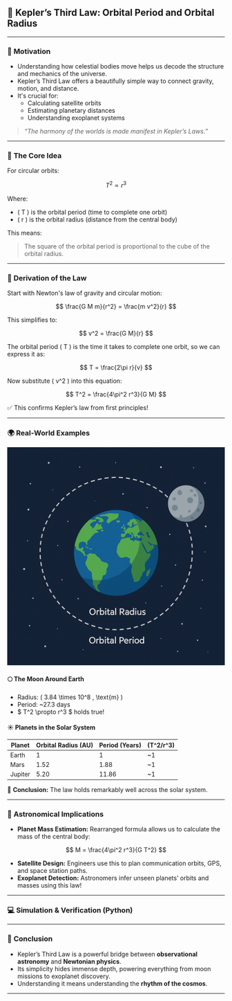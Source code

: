

## 🌌 **Kepler’s Third Law: Orbital Period and Orbital Radius**

---

### 🎯 **Motivation**

- Understanding how celestial bodies move helps us decode the structure and mechanics of the universe.
- Kepler’s Third Law offers a beautifully simple way to connect gravity, motion, and distance.
- It's crucial for:
  - Calculating satellite orbits
  - Estimating planetary distances
  - Understanding exoplanet systems

> *“The harmony of the worlds is made manifest in Kepler’s Laws.”*

---

### 📐 **The Core Idea**

For circular orbits:

$$
T^2 \propto r^3
$$

Where:
- \( T \) is the orbital period (time to complete one orbit)
- \( r \) is the orbital radius (distance from the central body)

This means:
> The square of the orbital period is proportional to the cube of the orbital radius.

---

### 🧮 **Derivation of the Law**

Start with Newton's law of gravity and circular motion:

$$
\frac{G M m}{r^2} = \frac{m v^2}{r}
$$

This simplifies to:

$$
v^2 = \frac{G M}{r}
$$

The orbital period \( T \) is the time it takes to complete one orbit, so we can express it as:

$$
T = \frac{2\pi r}{v}
$$

Now substitute \( v^2 \) into this equation:

$$
T^2 = \frac{4\pi^2 r^3}{G M}
$$

✅ This confirms Kepler’s law from first principles!

---

### 🌍 **Real-World Examples**

![alt text](image.png)

#### 🌕 The Moon Around Earth
- Radius: \( 3.84 \times 10^8 \, \text{m} \)  
- Period: ~27.3 days  
- $ T^2 \propto r^3 $ holds true!
  

#### ☀️ Planets in the Solar System

| Planet   | Orbital Radius (AU) | Period (Years) | \(T^2/r^3\) |
|----------|----------------------|----------------|-------------|
| Earth    | 1                    | 1              | ~1          |
| Mars     | 1.52                 | 1.88           | ~1          |
| Jupiter  | 5.20                 | 11.86          | ~1          |

🌟 **Conclusion:** The law holds remarkably well across the solar system.

---

### 🔭 **Astronomical Implications**

- **Planet Mass Estimation:** Rearranged formula allows us to calculate the mass of the central body:

$$
M = \frac{4\pi^2 r^3}{G T^2}
$$

- **Satellite Design:** Engineers use this to plan communication orbits, GPS, and space station paths.
- **Exoplanet Detection:** Astronomers infer unseen planets’ orbits and masses using this law!

---

### 💻 **Simulation & Verification (Python)**



---

### 🌠 **Conclusion**

- Kepler’s Third Law is a powerful bridge between **observational astronomy** and **Newtonian physics**.
- Its simplicity hides immense depth, powering everything from moon missions to exoplanet discovery.
- Understanding it means understanding the **rhythm of the cosmos**.

---




